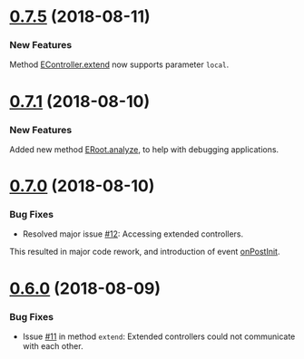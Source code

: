 <a name="0.7.5"></a>
# [0.7.5](https://github.com/vitaly-t/excellent/releases/tag/0.7.5) (2018-08-11)

### New Features

Method [EController.extend] now supports parameter `local`.

<a name="0.7.1"></a>
# [0.7.1](https://github.com/vitaly-t/excellent/releases/tag/0.7.1) (2018-08-10)

### New Features

Added new method [ERoot.analyze], to help with debugging applications.

<a name="0.7.0"></a>
# [0.7.0](https://github.com/vitaly-t/excellent/releases/tag/0.7.0) (2018-08-10)

### Bug Fixes

* Resolved major issue [#12]: Accessing extended controllers.

This resulted in major code rework, and introduction of event [onPostInit].

<a name="0.6.0"></a>
# [0.6.0](https://github.com/vitaly-t/excellent/releases/tag/0.6.0) (2018-08-09)

### Bug Fixes

* Issue [#11] in method `extend`: Extended controllers could not communicate with each other.

[#11]:https://github.com/vitaly-t/excellent/issues/11
[#12]:https://github.com/vitaly-t/excellent/issues/12
[onPostInit]:https://vitaly-t.github.io/excellent/EController.html#.event:onPostInit
[ERoot.analyze]:https://vitaly-t.github.io/excellent/ERoot.html#analyze
[EController.extend]:https://vitaly-t.github.io/excellent/EController.html#extend
